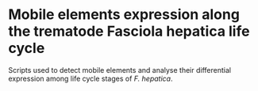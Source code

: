 # Mobile elements expression along the trematode Fasciola hepatica life cycle

Scripts used to detect mobile elements and analyse their differential expression among life cycle stages of *F. hepatica*.
